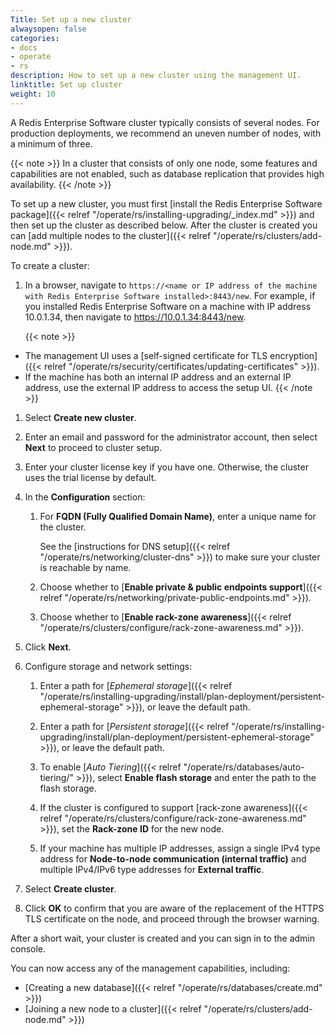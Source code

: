 ```yaml
---
Title: Set up a new cluster
alwaysopen: false
categories:
- docs
- operate
- rs
description: How to set up a new cluster using the management UI.
linktitle: Set up cluster
weight: 10
---
```

A Redis Enterprise Software cluster typically consists of several nodes.
For production deployments, we recommend an uneven number of nodes, with a minimum of three.

{{< note >}}
In a cluster that consists of only one node, some features and capabilities are not enabled,
such as database replication that provides high availability.
{{< /note >}}

To set up a new cluster, you must first [install the Redis Enterprise Software package]({{< relref "/operate/rs/installing-upgrading/_index.md" >}})
and then set up the cluster as described below.
After the cluster is created you can [add multiple nodes to the cluster]({{< relref "/operate/rs/clusters/add-node.md" >}}).

To create a cluster:

1. In a browser, navigate to `https://<name or IP address of the machine with Redis Enterprise Software installed>:8443/new`.
    For example, if you installed Redis Enterprise Software on a machine with IP address 10.0.1.34, then navigate to <https://10.0.1.34:8443/new>.

    {{< note >}}
- The management UI uses a [self-signed certificate for TLS encryption]({{< relref "/operate/rs/security/certificates/updating-certificates" >}}).
- If the machine has both an internal IP address and an external IP address, use the external IP address to access the setup UI.
    {{< /note >}}

1. Select **Create new cluster**.

1. Enter an email and password for the administrator account, then select **Next** to proceed to cluster setup.

1. Enter your cluster license key if you have one. Otherwise, the cluster uses the trial license by default.

1. In the **Configuration** section:

    1. For **FQDN (Fully Qualified Domain Name)**, enter a unique name for the cluster.

        See the [instructions for DNS setup]({{< relref "/operate/rs/networking/cluster-dns" >}})
        to make sure your cluster is reachable by name.

    1. Choose whether to [**Enable private & public endpoints support**]({{< relref "/operate/rs/networking/private-public-endpoints.md" >}}).

    1. Choose whether to [**Enable rack-zone awareness**]({{< relref "/operate/rs/clusters/configure/rack-zone-awareness.md" >}}).

1. Click **Next**.

1. Configure storage and network settings:

    1. Enter a path for [*Ephemeral storage*]({{< relref "/operate/rs/installing-upgrading/install/plan-deployment/persistent-ephemeral-storage" >}}), or leave the default path.

    1. Enter a path for [*Persistent storage*]({{< relref "/operate/rs/installing-upgrading/install/plan-deployment/persistent-ephemeral-storage" >}}),
        or leave the default path.

    1. To enable [*Auto Tiering*]({{< relref "/operate/rs/databases/auto-tiering/" >}}),
        select **Enable flash storage** and enter the path to the flash storage.

    1. If the cluster is configured to support [rack-zone awareness]({{< relref "/operate/rs/clusters/configure/rack-zone-awareness.md" >}}), set the **Rack-zone ID** for the new node.

    1. If your machine has multiple IP addresses, assign a single IPv4 type address for **Node-to-node communication (internal traffic)** and multiple IPv4/IPv6 type addresses for **External traffic**.

1. Select **Create cluster**.

1. Click **OK** to confirm that you are aware of the replacement of the HTTPS TLS certificate on the node,
    and proceed through the browser warning.

After a short wait, your cluster is created and you can sign in to the admin console.

You can now access any of the management capabilities, including:

- [Creating a new database]({{< relref "/operate/rs/databases/create.md" >}})
- [Joining a new node to a cluster]({{< relref "/operate/rs/clusters/add-node.md" >}})
